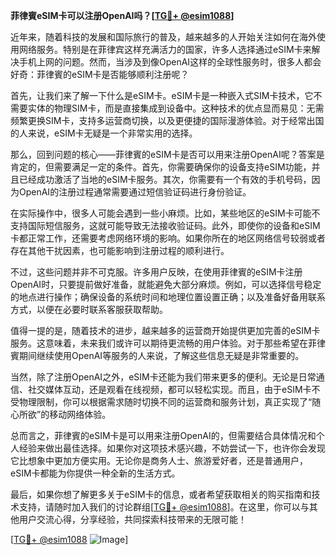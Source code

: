 **菲律賓eSIM卡可以注册OpenAI吗？[[TG💪+ @esim1088](https://t.me/s/esim1088)]**

近年来，随着科技的发展和国际旅行的普及，越来越多的人开始关注如何在海外使用网络服务。特别是在菲律宾这样充满活力的国家，许多人选择通过eSIM卡来解决手机上网的问题。然而，当涉及到像OpenAI这样的全球性服务时，很多人都会好奇：菲律賓的eSIM卡是否能够顺利注册呢？

首先，让我们来了解一下什么是eSIM卡。eSIM卡是一种嵌入式SIM卡技术，它不需要实体的物理SIM卡，而是直接集成到设备中。这种技术的优点显而易见：无需频繁更换SIM卡，支持多运营商切换，以及更便捷的国际漫游体验。对于经常出国的人来说，eSIM卡无疑是一个非常实用的选择。

那么，回到问题的核心——菲律賓的eSIM卡是否可以用来注册OpenAI呢？答案是肯定的，但需要满足一定的条件。首先，你需要确保你的设备支持eSIM功能，并且已经成功激活了当地的eSIM卡服务。其次，你需要有一个有效的手机号码，因为OpenAI的注册过程通常需要通过短信验证码进行身份验证。

在实际操作中，很多人可能会遇到一些小麻烦。比如，某些地区的eSIM卡可能不支持国际短信服务，这就可能导致无法接收验证码。此外，即使你的设备和eSIM卡都正常工作，还需要考虑网络环境的影响。如果你所在的地区网络信号较弱或者存在其他干扰因素，也可能影响到注册过程的顺利进行。

不过，这些问题并非不可克服。许多用户反映，在使用菲律賓的eSIM卡注册OpenAI时，只要提前做好准备，就能避免大部分麻烦。例如，可以选择信号稳定的地点进行操作；确保设备的系统时间和地理位置设置正确；以及准备好备用联系方式，以便在必要时联系客服获取帮助。

值得一提的是，随着技术的进步，越来越多的运营商开始提供更加完善的eSIM卡服务。这意味着，未来我们或许可以期待更流畅的用户体验。对于那些希望在菲律賓期间继续使用OpenAI等服务的人来说，了解这些信息无疑是非常重要的。

当然，除了注册OpenAI之外，eSIM卡还能为我们带来更多的便利。无论是日常通信、社交媒体互动，还是观看在线视频，都可以轻松实现。而且，由于eSIM卡不受物理限制，你可以根据需求随时切换不同的运营商和服务计划，真正实现了“随心所欲”的移动网络体验。

总而言之，菲律賓的eSIM卡是可以用来注册OpenAI的，但需要结合具体情况和个人经验来做出最佳选择。如果你对这项技术感兴趣，不妨尝试一下，也许你会发现它比想象中更加方便实用。无论你是商务人士、旅游爱好者，还是普通用户，eSIM卡都能为你提供一种全新的生活方式。

最后，如果你想了解更多关于eSIM卡的信息，或者希望获取相关的购买指南和技术支持，请随时加入我们的讨论群组[[TG💪+ @esim1088](https://t.me/s/esim1088)]。在这里，你可以与其他用户交流心得，分享经验，共同探索科技带来的无限可能！ 

[[TG💪+ @esim1088](https://t.me/s/esim1088) ![Image](https://i.postimg.cc/4NQfJmqS/Snipaste-2025-05-13-00-14-12.png)]